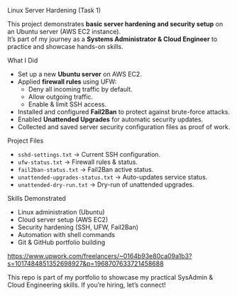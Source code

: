 Linux Server Hardening (Task 1)

This project demonstrates **basic server hardening and security setup** on an Ubuntu server (AWS EC2 instance).  
It’s part of my journey as a **Systems Administrator & Cloud Engineer** to practice and showcase hands-on skills.


What I Did
- Set up a new **Ubuntu server** on AWS EC2.  
- Applied **firewall rules** using UFW:
  - Deny all incoming traffic by default.  
  - Allow outgoing traffic.  
  - Enable & limit SSH access.  
- Installed and configured **Fail2Ban** to protect against brute-force attacks.  
- Enabled **Unattended Upgrades** for automatic security updates.  
- Collected and saved server security configuration files as proof of work.  

Project Files
- `sshd-settings.txt` → Current SSH configuration.  
- `ufw-status.txt` → Firewall rules & status.  
- `fail2ban-status.txt` → Fail2Ban active status.  
- `unattended-upgrades-status.txt` → Auto-updates service status.  
- `unattended-dry-run.txt` → Dry-run of unattended upgrades.  

Skills Demonstrated
- Linux administration (Ubuntu)  
- Cloud server setup (AWS EC2)  
- Security hardening (SSH, UFW, Fail2Ban)  
- Automation with shell commands  
- Git & GitHub portfolio building  
 
https://www.upwork.com/freelancers/~0164b93e80ca09a1b3?s=1017484851352698927&p=1968707633721458688

This repo is part of my portfolio to showcase my practical SysAdmin & Cloud Engineering skills. If you’re hiring, let’s connect!  

